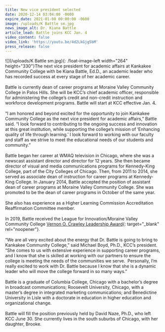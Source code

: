 ```yaml
---
title: New vice president selected
date: 2020-12-14 03:04:00 -0600
expire_date: 2021-01-08 00:00:00 -0600
image: /uploads/K Battle sm.jpg
news_image_alt: Dr. Kiana Battle
article_lead: Battle joins KCC Jan. 4
video_content: false
video_link: 'https://youtu.be/4d2LkGjg5bM'
press_release: false
---
```


![](/uploads/K Battle sm.jpg){: .float-image-left width="264" height="330"}The next vice president for academic affairs at Kankakee Community College with be Kiana Battle, Ed.D., an academic leader who has recorded success at every stage of her academic career.&nbsp;<br><br>Battle is currently dean of career programs at Moraine Valley Community College in Palos Hills. She will be KCC’s chief academic officer, responsible for administering the college’s credit and non-credit instruction and workforce development programs. Battle will start at KCC effective Jan. 4.<br><br>“I am honored and beyond excited for the opportunity to join Kankakee Community College as the next vice president for academic affairs,” Battle said. “I look forward to contributing to the ongoing success and innovation at this great institution, while supporting the college’s mission of ‘Enhancing quality of life through learning.’ I look forward to working with our faculty and staff as we strive to meet the educational needs of our students and community.”<br><br>Battle began her career at WMAQ television in Chicago, where she was a newscast assistant director and director for 12 years. She then became director of visual and media communications programs for Kennedy-King College, part of the City Colleges of Chicago. Then, from 2011 to 2014, she served as associate dean of instruction for career programs at Kennedy-King College. In January 2014, Battle accepted the position of assistant dean of career programs at Moraine Valley Community College. She was promoted to be the dean of career programs in October of the same year.<br><br>She also has experience as a Higher Learning Commission Accreditation Reaffirmation Committee member.<br><br>In 2019, Battle received the League for Innovation/Moraine Valley Community College [Vernon O. Crawley Leadership Award](https://www.morainevalley.edu/applause/employee-awards/vernon-o-crawley-leadership-award/){: target="_blank" rel="noopener"}.<br><br>“We are all very excited about the energy that Dr. Battle is going to bring to Kankakee Community College,” said Michael Boyd, Ph.D., KCC’s president. “She comes to us with extensive experience in supporting career programs, and I know that she is skilled at working with our partners to ensure the college is meeting the needs of the communities we serve. &nbsp;Personally, I’m really excited to work with Dr. Battle because I know that she is a dynamic leader who will move the college forward in so many ways.”<br><br>Battle is a graduate of Columbia College, Chicago with a bachelor’s degree in broadcast communications; Roosevelt University, Chicago, with a master’s degree in integrated marketing communications; and Benedictine University in Lisle with a doctorate in education in higher education and organizational change.<br><br>Battle will fill the position previously held by David Naze, Ph.D., who left KCC June 30. She currently lives in the south suburbs of Chicago, with her daughter, Brooke.
